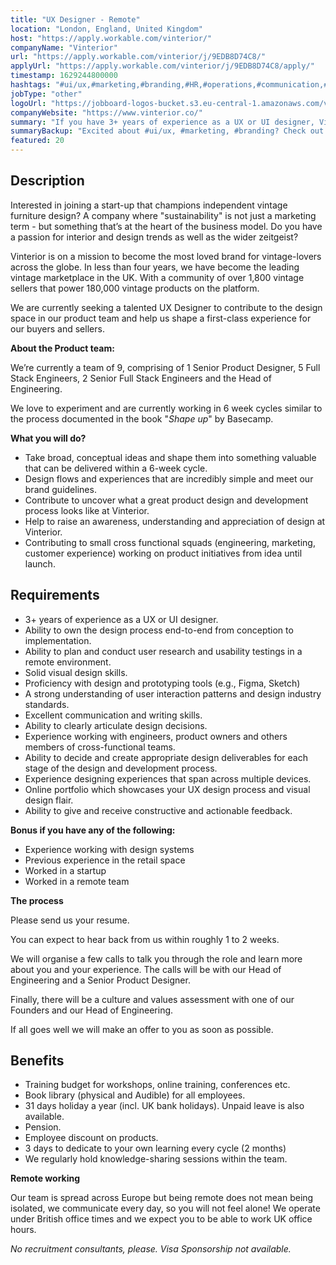 ```yaml
---
title: "UX Designer - Remote"
location: "London, England, United Kingdom"
host: "https://apply.workable.com/vinterior/"
companyName: "Vinterior"
url: "https://apply.workable.com/vinterior/j/9EDB8D74C8/"
applyUrl: "https://apply.workable.com/vinterior/j/9EDB8D74C8/apply/"
timestamp: 1629244800000
hashtags: "#ui/ux,#marketing,#branding,#HR,#operations,#communication,#testing,#figma,#sketch,#office"
jobType: "other"
logoUrl: "https://jobboard-logos-bucket.s3.eu-central-1.amazonaws.com/vinterior"
companyWebsite: "https://www.vinterior.co/"
summary: "If you have 3+ years of experience as a UX or UI designer, Vinterior has a job opening for an ux designer"
summaryBackup: "Excited about #ui/ux, #marketing, #branding? Check out this job post!"
featured: 20
---
```


## Description

Interested in joining a start-up that champions independent vintage furniture design? A company where "sustainability" is not just a marketing term - but something that’s at the heart of the business model. Do you have a passion for interior and design trends as well as the wider zeitgeist?

Vinterior is on a mission to become the most loved brand for vintage-lovers across the globe. In less than four years, we have become the leading vintage marketplace in the UK. With a community of over 1,800 vintage sellers that power 180,000 vintage products on the platform.

We are currently seeking a talented UX Designer to contribute to the design space in our product team and help us shape a first-class experience for our buyers and sellers.

**About the Product team:**

We’re currently a team of 9, comprising of 1 Senior Product Designer, 5 Full Stack Engineers, 2 Senior Full Stack Engineers and the Head of Engineering.

We love to experiment and are currently working in 6 week cycles similar to the process documented in the book "_Shape up_" by Basecamp.

**What you will do?**

*   Take broad, conceptual ideas and shape them into something valuable that can be delivered within a 6-week cycle.
*   Design flows and experiences that are incredibly simple and meet our brand guidelines.
*   Contribute to uncover what a great product design and development process looks like at Vinterior.
*   Help to raise an awareness, understanding and appreciation of design at Vinterior.
*   Contributing to small cross functional squads (engineering, marketing, customer experience) working on product initiatives from idea until launch.

## Requirements

*   3+ years of experience as a UX or UI designer.
*   Ability to own the design process end-to-end from conception to implementation.
*   Ability to plan and conduct user research and usability testings in a remote environment.
*   Solid visual design skills.
*   Proficiency with design and prototyping tools (e.g., Figma, Sketch)
*   A strong understanding of user interaction patterns and design industry standards.
*   Excellent communication and writing skills.
*   Ability to clearly articulate design decisions.
*   Experience working with engineers, product owners and others members of cross-functional teams.
*   Ability to decide and create appropriate design deliverables for each stage of the design and development process.
*   Experience designing experiences that span across multiple devices.
*   Online portfolio which showcases your UX design process and visual design flair.
*   Ability to give and receive constructive and actionable feedback.

**Bonus if you have any of the following:**

*   Experience working with design systems
*   Previous experience in the retail space
*   Worked in a startup
*   Worked in a remote team

**The process**

Please send us your resume.

You can expect to hear back from us within roughly 1 to 2 weeks.

We will organise a few calls to talk you through the role and learn more about you and your experience. The calls will be with our Head of Engineering and a Senior Product Designer.

Finally, there will be a culture and values assessment with one of our Founders and our Head of Engineering.

If all goes well we will make an offer to you as soon as possible.

## Benefits

*   Training budget for workshops, online training, conferences etc.
*   Book library (physical and Audible) for all employees.
*   31 days holiday a year (incl. UK bank holidays). Unpaid leave is also available.
*   Pension.
*   Employee discount on products.
*   3 days to dedicate to your own learning every cycle (2 months)
*   We regularly hold knowledge-sharing sessions within the team.

**Remote working**

Our team is spread across Europe but being remote does not mean being isolated, we communicate every day, so you will not feel alone! We operate under British office times and we expect you to be able to work UK office hours.

_No recruitment consultants, please. Visa Sponsorship not available._
